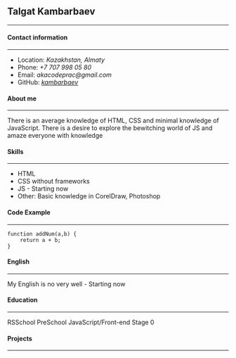 ## Talgat Kambarbaev
*********************

#### Contact information
*********************
* Location: _Kazakhstan, Almaty_
* Phone: _+7 707 998 05 80_
* Email: _akacodeprac@gmail.com_
* GitHub: _[kambarbaev](https://github.com/kambarbaev/ "https://github.com/kambarbaev/")_

#### About me
*********************
There is an average knowledge of HTML, CSS and minimal knowledge of JavaScript. There is a desire to explore the bewitching world of JS and amaze everyone with knowledge

#### Skills
*********************
* HTML 
* CSS without frameworks
* JS - Starting now
* Other: Basic knowledge in CorelDraw, Photoshop

#### Code Example
*********************
```
function addNum(a,b) {
    return a + b;
}
```

#### English
*********************
My English is no very well - Starting now

#### Education
*********************
RSSchool PreSchool JavaScript/Front-end Stage 0

#### Projects
*********************

